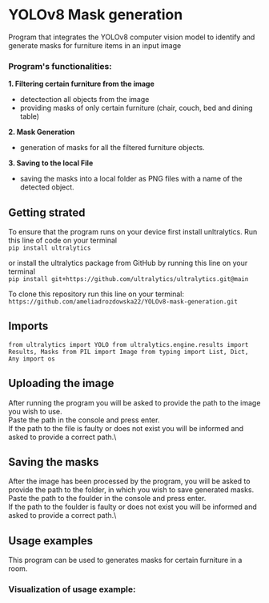 # YOLOv8 Mask generation
Program that integrates the YOLOv8 computer vision model to identify and generate masks for furniture items in an input image

### Program's functionalities:

**1. Filtering certain furniture from the image**
 - detectection all objects from the image
 - providing masks of only certain furniture (chair, couch, bed and dining table)

**2. Mask Generation**
 - generation of masks for all the filtered furniture objects.
    
**3. Saving to the local File**
 - saving the masks into a local folder as PNG files with a name of the detected object.

## Getting strated
To ensure that the program runs on your device first install unltralytics. Run this line of code on your terminal\
`pip install ultralytics`

or install the ultralytics package from GitHub by running this line on your terminal\
`pip install git+https://github.com/ultralytics/ultralytics.git@main`

To clone this repository run this line on your terminal:
`https://github.com/ameliadrozdowska22/YOLOv8-mask-generation.git`

## Imports
`from ultralytics import YOLO
from ultralytics.engine.results import Results, Masks
from PIL import Image
from typing import List, Dict, Any
import os
`

## Uploading the image
After running the program you will be asked to provide the path to the image you wish to use.\
Paste the path in the console and press enter.\
If the path to the file is faulty or does not exist you will be informed and asked to provide a correct path.\

## Saving the masks
After the image has been processed by the program, you will be asked to provide the path to the folder, in which you wish to save generated masks.\
Paste the path to the foulder in the console and press enter.\
If the path to the foulder is faulty or does not exist you will be informed and asked to provide a correct path.\

## Usage examples
This program can be used to generates masks for certain furniture in a room.

### Visualization of usage example:


